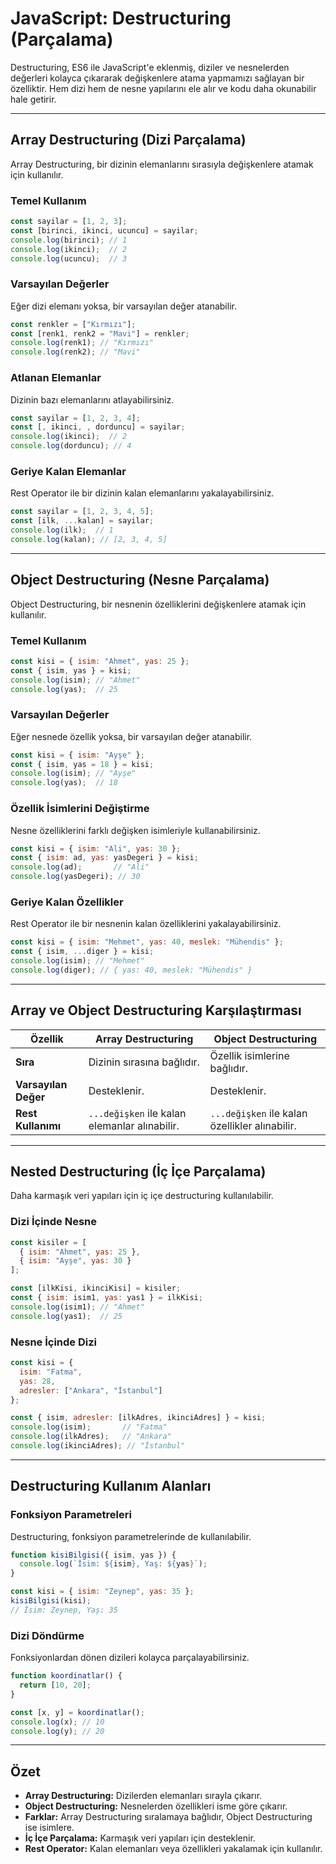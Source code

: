 # JavaScript: Destructuring (Parçalama)

Destructuring, ES6 ile JavaScript'e eklenmiş, diziler ve nesnelerden değerleri kolayca çıkararak değişkenlere atama yapmamızı sağlayan bir özelliktir. Hem dizi hem de nesne yapılarını ele alır ve kodu daha okunabilir hale getirir.

---

## Array Destructuring (Dizi Parçalama)

Array Destructuring, bir dizinin elemanlarını sırasıyla değişkenlere atamak için kullanılır.

### Temel Kullanım

```javascript
const sayilar = [1, 2, 3];
const [birinci, ikinci, ucuncu] = sayilar;
console.log(birinci); // 1
console.log(ikinci);  // 2
console.log(ucuncu);  // 3
```

### Varsayılan Değerler

Eğer dizi elemanı yoksa, bir varsayılan değer atanabilir.

```javascript
const renkler = ["Kırmızı"];
const [renk1, renk2 = "Mavi"] = renkler;
console.log(renk1); // "Kırmızı"
console.log(renk2); // "Mavi"
```

### Atlanan Elemanlar

Dizinin bazı elemanlarını atlayabilirsiniz.

```javascript
const sayilar = [1, 2, 3, 4];
const [, ikinci, , dorduncu] = sayilar;
console.log(ikinci);  // 2
console.log(dorduncu); // 4
```

### Geriye Kalan Elemanlar

Rest Operator ile bir dizinin kalan elemanlarını yakalayabilirsiniz.

```javascript
const sayilar = [1, 2, 3, 4, 5];
const [ilk, ...kalan] = sayilar;
console.log(ilk);  // 1
console.log(kalan); // [2, 3, 4, 5]
```

---

## Object Destructuring (Nesne Parçalama)

Object Destructuring, bir nesnenin özelliklerini değişkenlere atamak için kullanılır.

### Temel Kullanım

```javascript
const kisi = { isim: "Ahmet", yas: 25 };
const { isim, yas } = kisi;
console.log(isim); // "Ahmet"
console.log(yas);  // 25
```

### Varsayılan Değerler

Eğer nesnede özellik yoksa, bir varsayılan değer atanabilir.

```javascript
const kisi = { isim: "Ayşe" };
const { isim, yas = 18 } = kisi;
console.log(isim); // "Ayşe"
console.log(yas);  // 18
```

### Özellik İsimlerini Değiştirme

Nesne özelliklerini farklı değişken isimleriyle kullanabilirsiniz.

```javascript
const kisi = { isim: "Ali", yas: 30 };
const { isim: ad, yas: yasDegeri } = kisi;
console.log(ad);       // "Ali"
console.log(yasDegeri); // 30
```

### Geriye Kalan Özellikler

Rest Operator ile bir nesnenin kalan özelliklerini yakalayabilirsiniz.

```javascript
const kisi = { isim: "Mehmet", yas: 40, meslek: "Mühendis" };
const { isim, ...diger } = kisi;
console.log(isim); // "Mehmet"
console.log(diger); // { yas: 40, meslek: "Mühendis" }
```

---

## Array ve Object Destructuring Karşılaştırması

| Özellik                | Array Destructuring               | Object Destructuring              |
|------------------------|------------------------------------|------------------------------------|
| **Sıra**              | Dizinin sırasına bağlıdır.         | Özellik isimlerine bağlıdır.      |
| **Varsayılan Değer**  | Desteklenir.                      | Desteklenir.                      |
| **Rest Kullanımı**    | `...değişken` ile kalan elemanlar alınabilir. | `...değişken` ile kalan özellikler alınabilir. |

---

## Nested Destructuring (İç İçe Parçalama)

Daha karmaşık veri yapıları için iç içe destructuring kullanılabilir.

### Dizi İçinde Nesne

```javascript
const kisiler = [
  { isim: "Ahmet", yas: 25 },
  { isim: "Ayşe", yas: 30 }
];

const [ilkKisi, ikinciKisi] = kisiler;
const { isim: isim1, yas: yas1 } = ilkKisi;
console.log(isim1); // "Ahmet"
console.log(yas1);  // 25
```

### Nesne İçinde Dizi

```javascript
const kisi = {
  isim: "Fatma",
  yas: 28,
  adresler: ["Ankara", "İstanbul"]
};

const { isim, adresler: [ilkAdres, ikinciAdres] } = kisi;
console.log(isim);       // "Fatma"
console.log(ilkAdres);   // "Ankara"
console.log(ikinciAdres); // "İstanbul"
```

---

## Destructuring Kullanım Alanları

### Fonksiyon Parametreleri

Destructuring, fonksiyon parametrelerinde de kullanılabilir.

```javascript
function kisiBilgisi({ isim, yas }) {
  console.log(`İsim: ${isim}, Yaş: ${yas}`);
}

const kisi = { isim: "Zeynep", yas: 35 };
kisiBilgisi(kisi);
// İsim: Zeynep, Yaş: 35
```

### Dizi Döndürme

Fonksiyonlardan dönen dizileri kolayca parçalayabilirsiniz.

```javascript
function koordinatlar() {
  return [10, 20];
}

const [x, y] = koordinatlar();
console.log(x); // 10
console.log(y); // 20
```

---

## Özet

- **Array Destructuring:** Dizilerden elemanları sırayla çıkarır.
- **Object Destructuring:** Nesnelerden özellikleri isme göre çıkarır.
- **Farklar:** Array Destructuring sıralamaya bağlıdır, Object Destructuring ise isimlere.
- **İç İçe Parçalama:** Karmaşık veri yapıları için desteklenir.
- **Rest Operator:** Kalan elemanları veya özellikleri yakalamak için kullanılır.


